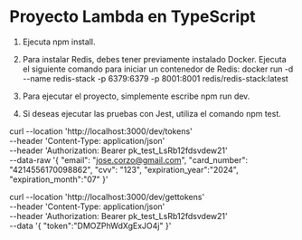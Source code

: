 # Proyecto Lambda en TypeScript

1. Ejecuta npm install.

2. Para instalar Redis, debes tener previamente instalado Docker. Ejecuta el siguiente comando para iniciar un contenedor de Redis:
   docker run -d --name redis-stack -p 6379:6379 -p 8001:8001 redis/redis-stack:latest

3. Para ejecutar el proyecto, simplemente escribe npm run dev.

4. Si deseas ejecutar las pruebas con Jest, utiliza el comando npm test.

curl --location 'http://localhost:3000/dev/tokens' \
--header 'Content-Type: application/json' \
--header 'Authorization: Bearer pk_test_LsRb12fdsvdew21' \
--data-raw '{
"email": "jose.corzo@gmail.com",
"card_number": "4214556170098862",
"cvv": "123",
"expiration_year":"2024",
"expiration_month":"07"
}'

curl --location 'http://localhost:3000/dev/gettokens' \
--header 'Content-Type: application/json' \
--header 'Authorization: Bearer pk_test_LsRb12fdsvdew21' \
--data '{
"token":"DMOZPhWdXgExJO4j"
}'
